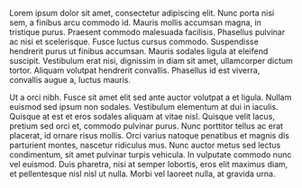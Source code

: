 Lorem ipsum dolor sit amet, consectetur adipiscing elit. Nunc porta nisi sem, a finibus arcu commodo id. Mauris mollis accumsan magna, in tristique purus. Praesent commodo malesuada facilisis. Phasellus pulvinar ac nisi et scelerisque. Fusce luctus cursus commodo. Suspendisse hendrerit purus ut finibus accumsan. Mauris sodales ligula at eleifend suscipit. Vestibulum erat nisi, dignissim in diam sit amet, ullamcorper dictum tortor. Aliquam volutpat hendrerit convallis. Phasellus id est viverra, convallis augue a, luctus mauris.

Ut a orci nibh. Fusce sit amet elit sed ante auctor volutpat a et ligula. Nullam euismod sed ipsum non sodales. Vestibulum elementum at dui in iaculis. Quisque at est et eros sodales aliquam at vitae nisl. Quisque velit lacus, pretium sed orci et, commodo pulvinar purus. Nunc porttitor tellus ac erat placerat, id ornare risus mollis. Orci varius natoque penatibus et magnis dis parturient montes, nascetur ridiculus mus. Nunc auctor metus sed lectus condimentum, sit amet pulvinar turpis vehicula. In vulputate commodo nunc vel euismod. Duis pharetra, nisi at semper lobortis, eros elit maximus diam, et pellentesque nisl nisl ut nulla. Morbi vel laoreet nulla, at gravida urna.


